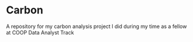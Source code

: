 # Carbon
A repository for my carbon analysis project I did during my time as a fellow at COOP Data Analyst Track 
